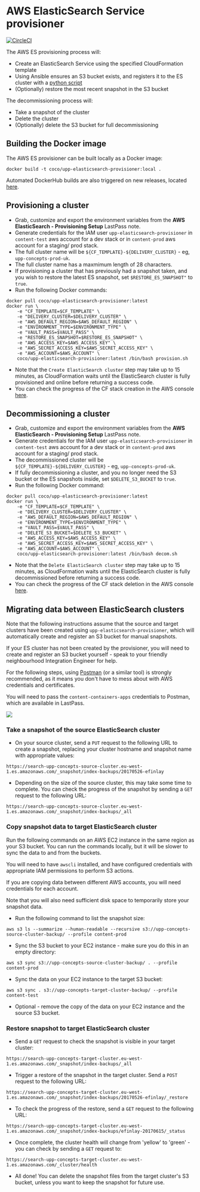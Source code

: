 # AWS ElasticSearch Service provisioner

[![CircleCI](https://circleci.com/gh/Financial-Times/upp-provisioners.svg?style=shield)](https://circleci.com/gh/Financial-Times/upp-provisioners)

The AWS ES provisioning process will:

* Create an ElasticSearch Service using the specified CloudFormation template
* Using Ansible ensures an S3 bucket exists, and registers it to the ES cluster with
  a [python script](upp-elasticsearch-provisioner/ansible/files/register-es-snapshot-dir.py)
* (Optionally) restore the most recent snapshot in the S3 bucket

The decommissioning process will:

* Take a snapshot of the cluster
* Delete the cluster
* (Optionally) delete the S3 bucket for full decommissioning

## Building the Docker image

The AWS ES provisioner can be built locally as a Docker image:

`docker build -t coco/upp-elasticsearch-provisioner:local .`

Automated DockerHub builds are also triggered on new releases,
located [here](https://hub.docker.com/r/coco/upp-elasticsearch-provisioner/).

## Provisioning a cluster

- Grab, customize and export the environment variables from the **AWS ElasticSearch - Provisioning Setup** LastPass
  note.
- Generate credentials for the IAM user `upp-elasticsearch-provisioner` in `content-test` aws account for a dev stack or
  in `content-prod` aws account for a staging/ prod stack.
- The full cluster name will be `${CF_TEMPLATE}-${DELIVERY_CLUSTER}` - eg, `upp-concepts-prod-uk`.
- The full cluster name has a maxmimum length of 28 characters.
- If provisioning a cluster that has previously had a snapshot taken, and you wish to restore the latest ES snapshot,
  set `$RESTORE_ES_SNAPSHOT"` to `true`.
- Run the following Docker commands:

```
docker pull coco/upp-elasticsearch-provisioner:latest
docker run \
    -e "CF_TEMPLATE=$CF_TEMPLATE" \
    -e "DELIVERY_CLUSTER=$DELIVERY_CLUSTER" \
    -e "AWS_DEFAULT_REGION=$AWS_DEFAULT_REGION" \
    -e "ENVIRONMENT_TYPE=$ENVIRONMENT_TYPE" \
    -e "VAULT_PASS=$VAULT_PASS" \
    -e "RESTORE_ES_SNAPSHOT=$RESTORE_ES_SNAPSHOT" \
    -e "AWS_ACCESS_KEY=$AWS_ACCESS_KEY" \
    -e "AWS_SECRET_ACCESS_KEY=$AWS_SECRET_ACCESS_KEY" \
    -e "AWS_ACCOUNT=$AWS_ACCOUNT" \
    coco/upp-elasticsearch-provisioner:latest /bin/bash provision.sh
```

- Note that the `Create ElasticSearch cluster` step may take up to 15 minutes, as CloudFormation waits until the
  ElasticSearch cluster is fully provisioned and online before returning a success code.
- You can check the progress of the CF stack creation in the AWS
  console [here](https://eu-west-1.console.aws.amazon.com/cloudformation/home?region=eu-west-1#/stacks).

## Decommissioning a cluster

- Grab, customize and export the environment variables from the **AWS ElasticSearch - Provisioning Setup** LastPass
  note.
- Generate credentials for the IAM user `upp-elasticsearch-provisioner` in `content-test` aws account for a dev stack or
  in `content-prod` aws account for a staging/ prod stack.
- The decommissioned cluster will be `${CF_TEMPLATE}-${DELIVERY_CLUSTER}` - eg, `upp-concepts-prod-uk`.
- If fully decommissioning a cluster, and you no longer need the S3 bucket or the ES snapshots inside,
  set `$DELETE_S3_BUCKET` to `true`.
- Run the following Docker command:

```
docker pull coco/upp-elasticsearch-provisioner:latest
docker run \
    -e "CF_TEMPLATE=$CF_TEMPLATE" \
    -e "DELIVERY_CLUSTER=$DELIVERY_CLUSTER" \
    -e "AWS_DEFAULT_REGION=$AWS_DEFAULT_REGION" \
    -e "ENVIRONMENT_TYPE=$ENVIRONMENT_TYPE" \
    -e "VAULT_PASS=$VAULT_PASS" \
    -e "DELETE_S3_BUCKET=$DELETE_S3_BUCKET" \
    -e "AWS_ACCESS_KEY=$AWS_ACCESS_KEY" \
    -e "AWS_SECRET_ACCESS_KEY=$AWS_SECRET_ACCESS_KEY" \
    -e "AWS_ACCOUNT=$AWS_ACCOUNT" \
    coco/upp-elasticsearch-provisioner:latest /bin/bash decom.sh
```

- Note that the `Delete ElasticSearch cluster` step may take up to 15 minutes, as CloudFormation waits until the
  ElasticSearch cluster is fully decommissioned before returning a success code.
- You can check the progress of the CF stack deletion in the AWS
  console [here](https://eu-west-1.console.aws.amazon.com/cloudformation/home?region=eu-west-1#/stacks).

## Migrating data between ElasticSearch clusters

Note that the following instructions assume that the source and target clusters have been created
using `upp-elasticsearch-provisioner`, which will automatically create and register an S3 bucket for manual snapshots.

If your ES cluster has not been created by the provisioner, you will need to create and register an S3 bucket yourself -
speak to your friendly neighbourhood Integration Engineer for help.

For the following steps, using [Postman](https://www.getpostman.com/) (or a similar tool) is strongly recommended, as it
means you don't have to mess about with AWS credentials and certificates.

You will need to pass the `content-containers-apps` credentials to Postman, which are available in LastPass.

![](https://i.imgur.com/EYXPYCB.png)

### Take a snapshot of the source ElasticSearch cluster

- On your source cluster, send a `PUT` request to the following URL to create a snapshot, replacing your cluster
  hostname and snapshot name with appropriate values:

```
https://search-upp-concepts-source-cluster.eu-west-1.es.amazonaws.com/_snapshot/index-backups/20170526-efinlay
```

- Depending on the size of the source cluster, this may take some time to complete. You can check the progress of the
  snapshot by sending a `GET` request to the following URL:

```
https://search-upp-concepts-source-cluster.eu-west-1.es.amazonaws.com/_snapshot/index-backups/_all
```

### Copy snapshot data to target ElasticSearch cluster

Run the following commands on an AWS EC2 instance in the same region as your S3 bucket. You can run the commands
locally, but it will be slower to sync the data to and from the buckets.

You will need to have `awscli` installed, and have configured credentials with appropriate IAM permissions to perform S3
actions.

If you are copying data between different AWS accounts, you will need credentials for each account.

Note that you will also need sufficient disk space to temporarily store your snapshot data.

- Run the following command to list the snapshot size:

```
aws s3 ls --summarize --human-readable --recursive s3://upp-concepts-source-cluster-backup/ --profile content-prod
```

- Sync the S3 bucket to your EC2 instance - make sure you do this in an empty directory:

```
aws s3 sync s3://upp-concepts-source-cluster-backup/ . --profile content-prod
```

- Sync the data on your EC2 instance to the target S3 bucket:

```
aws s3 sync . s3://upp-concepts-target-cluster-backup/ --profile content-test
```

- Optional - remove the copy of the data on your EC2 instance and the source S3 bucket.

### Restore snapshot to target ElasticSearch cluster

- Send a `GET` request to check the snapshot is visible in your target cluster:

```
https://search-upp-concepts-target-cluster.eu-west-1.es.amazonaws.com/_snapshot/index-backups/_all
```

- Trigger a restore of the snapshot in the target cluster. Send a `POST` request to the following URL:

```
https://search-upp-concepts-target-cluster.eu-west-1.es.amazonaws.com/_snapshot/index-backups/20170526-efinlay/_restore
```

- To check the progress of the restore, send a `GET` request to the following URL:

```
https://search-upp-concepts-target-cluster.eu-west-1.es.amazonaws.com/_snapshot/index-backups/efinlay-20170615/_status
```

- Once complete, the cluster health will change from 'yellow' to 'green' - you can check by sending a `GET` request to:

```
https://search-upp-concepts-target-cluster.eu-west-1.es.amazonaws.com/_cluster/health
```

- All done! You can delete the snapshot files from the target cluster's S3 bucket, unless you want to keep the snapshot
  for future use.
